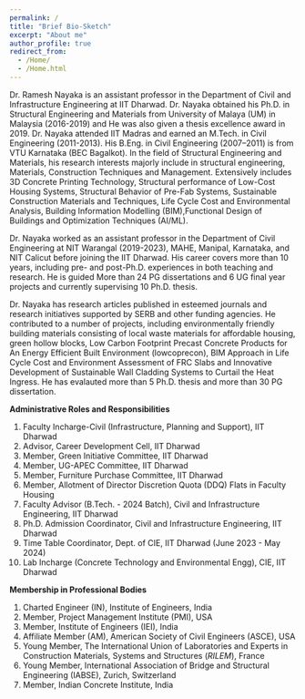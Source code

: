 ```yaml
---
permalink: /
title: "Brief Bio-Sketch"
excerpt: "About me"
author_profile: true
redirect_from: 
  - /Home/
  - /Home.html
---
```


Dr. Ramesh Nayaka is an assistant professor in the Department of Civil and Infrastructure Engineering at IIT Dharwad. Dr. Nayaka obtained his Ph.D. in Structural Engineering and Materials from University of Malaya (UM) in Malaysia (2016-2019) and He was also given a thesis excellence award in 2019. Dr. Nayaka attended IIT Madras and earned an M.Tech. in Civil Engineering (2011-2013). His B.Eng. in Civil Engineering (2007–2011) is from VTU Karnataka (BEC Bagalkot). In the field of Structural Engineering and Materials, his research interests majorly include in structural engineering, Materials, Construction Techniques and Management. Extensively includes 3D Concrete Printing Technology, Structural performance of Low-Cost Housing Systems, Structural Behavior of Pre-Fab Systems, Sustainable Construction Materials and Techniques, Life Cycle Cost and Environmental Analysis, Building Information Modelling (BIM),Functional Design of Buildings and Optimization Techniques (AI/ML).

Dr. Nayaka worked as an assistant professor in the Department of Civil Engineering at NIT Warangal (2019-2023), MAHE, Manipal, Karnataka, and NIT Calicut before joining the IIT Dharwad. His career covers more than 10 years, including pre- and post-Ph.D. experiences in both teaching and research. He is guided More than 24 PG dissertations and 6 UG final year projects and currently supervising 10 Ph.D. thesis. 

Dr. Nayaka has research articles published in esteemed journals and research initiatives supported by SERB and other funding agencies. He contributed to a number of projects, including environmentally friendly building materials consisting of local waste materials for affordable housing, green hollow blocks, Low Carbon Footprint Precast Concrete Products for An Energy Efficient Built Environment (lowcoprecon), BIM Approach in Life Cycle Cost and Environment Assessment of FRC Slabs and Innovative Development of Sustainable Wall Cladding Systems to Curtail the Heat Ingress. He has evalauted more than 5 Ph.D. thesis and more than 30 PG dissertation. 

 **Administrative Roles and Responsibilities**
1. Faculty Incharge-Civil (Infrastructure, Planning and Support), IIT Dharwad
2. Advisor, Career Development Cell, IIT Dharwad
3. Member, Green Initiative Committee, IIT Dharwad
4. Member, UG-APEC Committee, IIT Dharwad
5. Member, Furniture Purchase Committee, IIT Dharwad
6. Member, Allotment of Director Discretion Quota (DDQ) Flats in Faculty Housing
7. Faculty Advisor (B.Tech. - 2024 Batch), Civil and Infrastructure Engineering, IIT Dharwad
8. Ph.D. Admission Coordinator, Civil and Infrastructure Engineering, IIT Dharwad
9. Time Table Coordinator, Dept. of CIE, IIT Dharwad (June 2023 - May 2024)
10. Lab Incharge (Concrete Technology and Environmental Engg), CIE, IIT Dharwad

 **Membership in Professional Bodies**
1. Charted Engineer (IN), Institute of Engineers, India 
2. Member, Project Management Institute (PMI), USA 
3. Member, Institute of Engineers (IEI), India 
4. Affiliate Member (AM), American Society of Civil Engineers (ASCE), USA
5. Young Member, The International Union of Laboratories and Experts in Construction Materials, Systems and Structures (*RILEM*), France
6. Young Member, International Association of Bridge and Structural Engineering (IABSE), Zurich, Switzerland
7. Member, Indian Concrete Institute, India 
   

